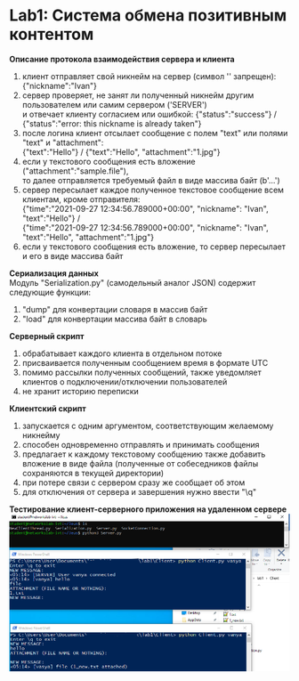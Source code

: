 # Lab1: Система обмена позитивным контентом  
**Описание протокола взаимодействия сервера и клиента**  
1) клиент отправляет свой никнейм на сервер (символ '\' запрещен): {"nickname":"Ivan"}  
2) сервер проверяет, не занят ли полученный никнейм другим пользователем или самим сервером ('SERVER')  
и отвечает клиенту согласием или ошибкой: {"status":"success"} / {"status":"error: this nickname is already taken"}  
3) после логина клиент отсылает сообщение с полем "text" или полями "text" и "attachment":  
{"text":"Hello"} / {"text":"Hello", "attachment":"1.jpg"}  
4) если у текстового сообщения есть вложение ("attachment":"sample.file"),  
то далее отправляется требуемый файл в виде массива байт (b'...')  
5) сервер пересылает каждое полученное текстовое сообщение всем клиентам, кроме отправителя:  
{"time":"2021-09-27 12:34:56.789000+00:00", "nickname": "Ivan", "text":"Hello"} /  
{"time":"2021-09-27 12:34:56.789000+00:00", "nickname": "Ivan", "text":"Hello", "attachment":"1.jpg"}  
6) если у текстового сообщения есть вложение, то сервер пересылает и его в виде массива байт  

**Сериализация данных**  
Модуль "Serialization.py" (самодельный аналог JSON) содержит следующие функции:
1) "dump" для конвертации словаря в массив байт  
2) "load" для конвертации массива байт в словарь  

**Серверный скрипт**  
1) обрабатывает каждого клиента в отдельном потоке  
2) присваивается полученным сообщением время в формате UTC  
3) помимо рассылки полученных сообщений, также уведомляет клиентов о подключении/отключении пользователей  
4) не хранит историю переписки  

**Клиентский скрипт**  
1) запускается с одним аргументом, соответствующим желаемому никнейму  
2) способен одновременно отправлять и принимать сообщения  
3) предлагает к каждому текстовому сообщению также добавить вложение в виде файла (полученные от собеседников файлы сохраняются в текущей директории)  
4) при потере связи с сервером сразу же сообщает об этом  
5) для отключения от сервера и завершения нужно ввести "\q"  

**Тестирование клиент-серверного приложения на удаленном сервере**  
![](https://raw.githubusercontent.com/MickeyMouseMouse/NetworksLab2021/lab1/lab1/images/check.PNG "")